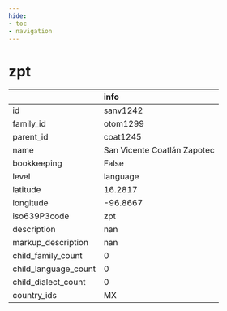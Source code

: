 ```yaml
---
hide:
- toc
- navigation
---
```

# zpt
|                      | info                        |
|:---------------------|:----------------------------|
| id                   | sanv1242                    |
| family_id            | otom1299                    |
| parent_id            | coat1245                    |
| name                 | San Vicente Coatlán Zapotec |
| bookkeeping          | False                       |
| level                | language                    |
| latitude             | 16.2817                     |
| longitude            | -96.8667                    |
| iso639P3code         | zpt                         |
| description          | nan                         |
| markup_description   | nan                         |
| child_family_count   | 0                           |
| child_language_count | 0                           |
| child_dialect_count  | 0                           |
| country_ids          | MX                          |